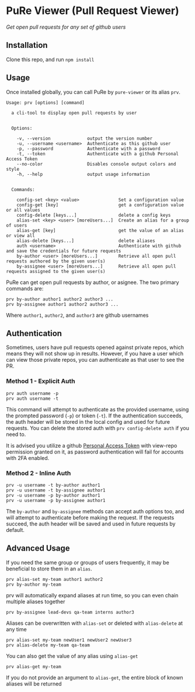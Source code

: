 # PuRe Viewer (**Pu**ll **Re**quest Viewer)

_Get open pull requests for any set of github users_

## Installation

Clone this repo, and run `npm install`

## Usage
Once installed globally, you can call PuRe by `pure-viewer` or its alias `prv`.

```
Usage: prv [options] [command]

  a cli-tool to display open pull requests by user


  Options:

    -v, --version              output the version number
    -u, --username <username>  Authenticate as this github user
    -p, --password             Authenticate with a password
    -t, --token                Authenticate with a github Personal Access Token
    --no-color                 Disables console output colors and style
    -h, --help                 output usage information


  Commands:

    config-set <key> <value>               Set a configuration value
    config-get [key]                       get a configuration value or all values
    config-delete [keys...]                delete a config keys
    alias-set <key> <user> [moreUsers...]  Create an alias for a group of users
    alias-get [key]                        get the value of an alias or view all
    alias-delete [keys...]                 delete aliases
    auth <username>                        Authenticate with github and save the credentials for future requests
    by-author <user> [moreUsers...]        Retrieve all open pull requests authored by the given user(s)
    by-assignee <user> [moreUsers...]      Retrieve all open pull requests assigned to the given user(s)
```

PuRe can get open pull requests by author, or asignee. The two primary commands are:

```
prv by-author author1 author2 author3 ...
prv by-assignee author1 author2 author3 ...
```
Where `author1`, `author2`, and `author3` are github usernames

## Authentication
Sometimes, users have pull requests opened against private repos, which means they will not show up in results.
However, if you have a user which can view those private repos, you can authenticate as that user to see the PR.

### Method 1 - Explicit Auth
```
prv auth username -p
prv auth username -t
```
This command will attempt to authenticate as the provided username, using the prompted password (`-p`) or token (`-t`). If the authentication succeeds, the auth header will be stored in the local config and used for future requests. You can delete the stored auth with `prv config-delete auth` if you need to.

It is advised you utilize a github [Personal Access Token](https://github.com/blog/1509-personal-api-tokens "How to use PATs") with view-repo permission granted on it, as password authentication will fail for accounts with 2FA enabled.


### Method 2 - Inline Auth
```
prv -u username -t by-author author1
prv -u username -t by-assignee author1
prv -u username -p by-author author1
prv -u username -p by-assignee author1
````
The `by-author` and `by-assignee` methods can accept auth options too, and will attempt to authenticate before making the request. If the requests succeed, the auth header will be saved and used in future requests by default.


## Advanced Usage
If you need the same group or groups of users frequently, it may be beneficial to store them in an `alias`.
```
prv alias-set my-team author1 author2
prv by-author my-team
```
prv will automatically expand aliases at run time, so you can even chain multiple aliases together
```
prv by-assignee lead-devs qa-team interns author3
```
Aliases can be overwritten with `alias-set` or deleted with `alias-delete` at any time
```
prv alias-set my-team newUser1 newUser2 newUser3
prv alias-delete my-team qa-team
```

You can also get the value of any alias using `alias-get`
```
prv alias-get my-team
```
If you do not provide an argument to `alias-get`, the entire block of known aliases will be returned

